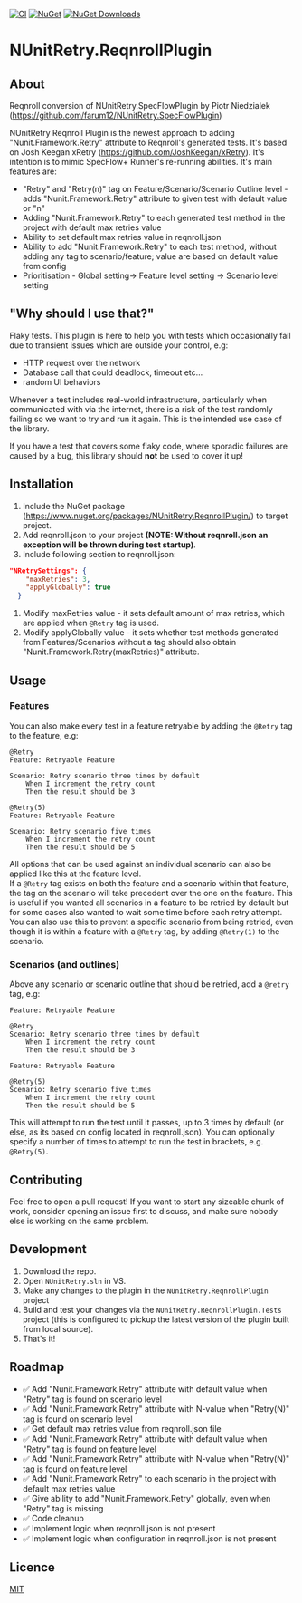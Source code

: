 [![CI](https://github.com/chrisbillson/NUnitRetry-ReqnrollPlugin/actions/workflows/build.yml/badge.svg?branch=master)](https://github.com/chrisbillson/NUnitRetry-ReqnrollPlugin/actions/workflows/build.yml)
[![NuGet](https://img.shields.io/nuget/v/NUnitRetry.ReqnrollPlugin.svg)](https://www.nuget.org/packages/NUnitRetry.ReqnrollPlugin)
[![NuGet Downloads](https://img.shields.io/nuget/dt/NUnitRetry.ReqnrollPlugin.svg)](https://www.nuget.org/packages/NUnitRetry.ReqnrollPlugin)

# NUnitRetry.ReqnrollPlugin
## About

Reqnroll conversion of NUnitRetry.SpecFlowPlugin by Piotr Niedzialek (https://github.com/farum12/NUnitRetry.SpecFlowPlugin)

NUnitRetry Reqnroll Plugin is the newest approach to adding "Nunit.Framework.Retry" attribute to Reqnroll's generated tests. It's based on Josh Keegan xRetry (https://github.com/JoshKeegan/xRetry). It's intention is to mimic SpecFlow+ Runner's re-running abilities. It's main features are:
* "Retry" and "Retry(n)" tag on Feature/Scenario/Scenario Outline level - adds "Nunit.Framework.Retry" attribute to given test with default value or "n"
* Adding "Nunit.Framework.Retry" to each generated test method in the project with default max retries value
* Ability to set default max retries value in reqnroll.json
* Ability to add "Nunit.Framework.Retry" to each test method, without adding any tag to scenario/feature; value are based on default value from config
* Prioritisation - Global setting-> Feature level setting -> Scenario level setting

## "Why should I use that?"

Flaky tests. 
This plugin is here to help you with tests which occasionally fail due to transient issues which are outside your control, e.g:
 - HTTP request over the network
 - Database call that could deadlock, timeout etc...
 - random UI behaviors

Whenever a test includes real-world infrastructure, particularly when communicated with via the internet, there is a risk of the test randomly failing so we want to try and run it again.  This is the intended use case of the library.  

If you have a test that covers some flaky code, where sporadic failures are caused by a bug, this library should **not** be used to cover it up!

## Installation 
1. Include the NuGet package (https://www.nuget.org/packages/NUnitRetry.ReqnrollPlugin/) to target project.
2. Add reqnroll.json to your project **(NOTE: Without reqnroll.json an exception will be thrown during test startup)**.
3. Include following section to reqnroll.json:
```json
"NRetrySettings": {
    "maxRetries": 3,
    "applyGlobally": true
  }
```
1. Modify maxRetries value - it sets default amount of max retries, which are applied when `@Retry` tag is used.
2. Modify applyGlobally value - it sets whether test methods generated from Features/Scenarios without a tag should also obtain "Nunit.Framework.Retry(maxRetries)" attribute.

## Usage

### Features
You can also make every test in a feature retryable by adding the `@Retry` tag to the feature, e.g:
```gherkin
@Retry
Feature: Retryable Feature

Scenario: Retry scenario three times by default
	When I increment the retry count
	Then the result should be 3
```

```gherkin
@Retry(5)
Feature: Retryable Feature

Scenario: Retry scenario five times
	When I increment the retry count
	Then the result should be 5
```

All options that can be used against an individual scenario can also be applied like this at the feature level.  
If a `@Retry` tag exists on both the feature and a scenario within that feature, the tag on the scenario will take
precedent over the one on the feature. This is useful if you wanted all scenarios in a feature to be retried 
by default but for some cases also wanted to wait some time before each retry attempt. You can also use this to prevent a specific scenario from being retried, even though it is within a feature with a `@Retry` tag, by adding `@Retry(1)` to the scenario.

### Scenarios (and outlines)
Above any scenario or scenario outline that should be retried, add a `@retry` tag, e.g:
```gherkin
Feature: Retryable Feature

@Retry
Scenario: Retry scenario three times by default
	When I increment the retry count
	Then the result should be 3
```

```gherkin
Feature: Retryable Feature

@Retry(5)
Scenario: Retry scenario five times
	When I increment the retry count
	Then the result should be 5
```
This will attempt to run the test until it passes, up to 3 times by default (or else, as its based on config located in reqnroll.json). 
You can optionally specify a number of times to attempt to run the test in brackets, e.g. `@Retry(5)`.  


## Contributing
Feel free to open a pull request! If you want to start any sizeable chunk of work, consider 
opening an issue first to discuss, and make sure nobody else is working on the same problem.  

## Development

1. Download the repo.
2. Open `NUnitRetry.sln` in VS.
3. Make any changes to the plugin in the `NUnitRetry.ReqnrollPlugin` project
4. Build and test your changes via the `NUnitRetry.ReqnrollPlugin.Tests` project (this is configured to pickup the latest version of the plugin built from local source).
5. That's it!

## Roadmap

- ✅ Add "Nunit.Framework.Retry" attribute with default value when "Retry" tag is found on scenario level
- ✅ Add "Nunit.Framework.Retry" attribute with N-value when "Retry(N)" tag is found on scenario level
- ✅ Get default max retries value from reqnroll.json file
- ✅ Add "Nunit.Framework.Retry" attribute with default value when "Retry" tag is found on feature level
- ✅ Add "Nunit.Framework.Retry" attribute with N-value when "Retry(N)" tag is found on feature level
- ✅ Add "Nunit.Framework.Retry" to each scenario in the project with default max retries value
- ✅ Give ability to add "Nunit.Framework.Retry" globally, even when "Retry" tag is missing
- ✅ Code cleanup
- ✅ Implement logic when reqnroll.json is not present
- ✅ Implement logic when configuration in reqnroll.json is not present

## Licence
[MIT](LICENSE)
